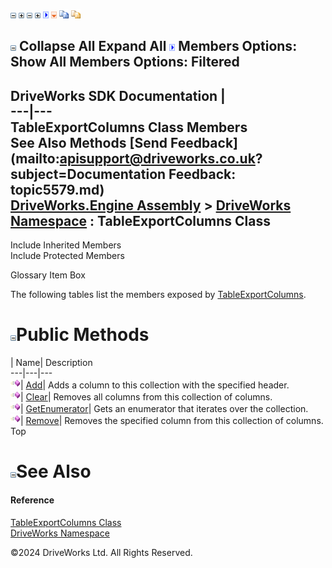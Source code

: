 ![](dotnetimages/collapse.gif) ![](dotnetimages/expand.gif) ![](dotnetimages/collapse.gif) ![](dotnetimages/expand.gif) ![](dotnetimages/drpdown.gif) ![](dotnetimages/drpdown_orange.gif) ![](dotnetimages/copycode.gif) ![](dotnetimages/copycodeHighlight.gif)

![](dotnetimages/collapse.gif) Collapse All Expand All ![](dotnetimages/drpdown.gif) Members Options: Show All  Members Options: Filtered   
---  
DriveWorks SDK Documentation  |   
---|---  
TableExportColumns Class Members   
See Also Methods [Send Feedback](mailto:apisupport@driveworks.co.uk?subject=Documentation Feedback: topic5579.md)  
[DriveWorks.Engine Assembly](topic2156.md) > [DriveWorks Namespace](topic2159.md) : TableExportColumns Class  
---  
  
Include Inherited Members    
Include Protected Members  


Glossary Item Box

The following tables list the members exposed by [TableExportColumns](topic5579.md).

# ![](dotnetimages/collapse.gif)Public Methods

| Name| Description  
---|---|---  
![Public Method](dotnetimages/publicMethod.gif)| [Add](topic5585.md)| Adds a column to this collection with the specified header.   
![Public Method](dotnetimages/publicMethod.gif)| [Clear](topic5586.md)| Removes all columns from this collection of columns.   
![Public Method](dotnetimages/publicMethod.gif)| [GetEnumerator](topic5587.md)| Gets an enumerator that iterates over the collection.   
![Public Method](dotnetimages/publicMethod.gif)| [Remove](topic5588.md)| Removes the specified column from this collection of columns.   
Top

# ![](dotnetimages/collapse.gif)See Also

#### Reference

[TableExportColumns Class](topic5579.md)   
[DriveWorks Namespace](topic2159.md)

©2024 DriveWorks Ltd. All Rights Reserved.

